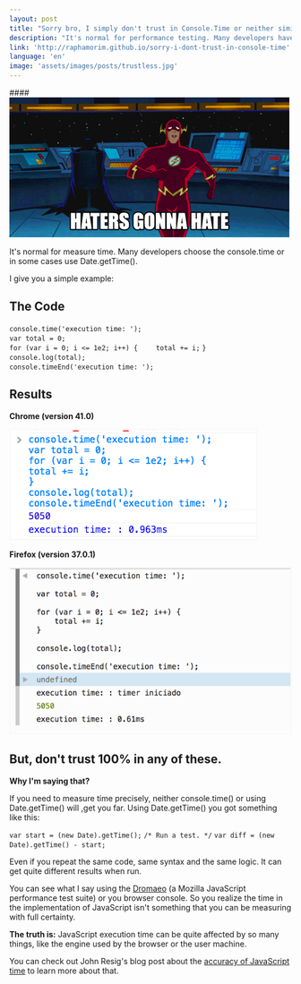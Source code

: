 ```yaml
---
layout: post
title: "Sorry bro, I simply don't trust in Console.Time or neither similar."
description: "It's normal for performance testing. Many developers have chosen to use the console.time or in some cases attest to the process speed using setInterval"
link: 'http://raphamorim.github.io/sorry-i-dont-trust-in-console-time'
language: 'en'
image: 'assets/images/posts/trustless.jpg'
---
```


####<img src="/assets/images/posts/trustless-flash.gif" alt="Trustless" />

It's normal for measure time. Many developers choose the console.time or in some cases use Date.getTime(). 

<!-- more -->

I give you a simple example:

## The Code

<div class="code">
<code>console.time('execution time: ');</code>
<br>
<code>var total = 0;</code>
<br>
<code>for (var i = 0; i <= 1e2; i++) {</code>
<code>&nbsp;&nbsp;&nbsp;&nbsp;total += i;</code>
<code>}</code>
<br>
<code>console.log(total);</code>
<br>
<code>console.timeEnd('execution time: ');</code>
</div>

## Results

**Chrome (version 41.0)**

<img style="max-width: 500px; border: 2px solid #f8f8f8;" src="/assets/images/posts/accuracy-time/chrome.jpg"/>

**Firefox (version 37.0.1)**

<img style="max-width: 500px; border: 2px solid #f8f8f8;" src="/assets/images/posts/accuracy-time/firefox.jpg"/>

## But, don't trust 100% in any of these.

**Why I'm saying that?**

If you need to measure time precisely, neither console.time() or using Date.getTime() will ,get you far. Using Date.getTime() you got something like this:

<div class="code">
<code>var start = (new Date).getTime();</code>
<code>/* Run a test. */</code>
<code>var diff = (new Date).getTime() - start;</code>
</div>

Even if you repeat the same code, same syntax and the same logic. It can get quite different results when run.

You can see what I say using the [Dromaeo](http://dromaeo.com/) (a Mozilla JavaScript performance test suite) or you browser console. So you realize the time in the implementation of JavaScript isn't something that you can be measuring with full certainty.

**The truth is:** JavaScript execution time can be quite affected by so many things, like the engine used by the browser or the user machine.

You can check out John Resig's blog post about the [accuracy of JavaScript time](http://ejohn.org/blog/accuracy-of-javascript-time/) to learn more about that.

